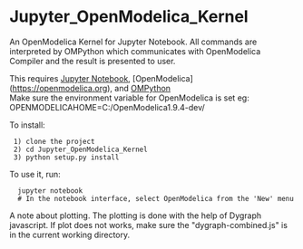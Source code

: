 # Jupyter_OpenModelica_Kernel
An OpenModelica Kernel for Jupyter Notebook. All commands are interpreted by OMPython which communicates with OpenModelica
Compiler and the result is presented to user.

This requires [Jupyter Notebook](https://jupyter.readthedocs.org/en/latest/install.html), [OpenModelica] (https://openmodelica.org), and [OMPython](https://github.com/OpenModelica/OMPython)<br>
Make sure the environment variable for OpenModelica is set eg: OPENMODELICAHOME=C:/OpenModelica1.9.4-dev/  

To install:

     1) clone the project
     2) cd Jupyter_OpenModelica_Kernel
     3) python setup.py install

To use it, run:

      jupyter notebook
      # In the notebook interface, select OpenModelica from the 'New' menu

A note about plotting. The plotting is done with the help of Dygraph javascript. If plot does not works, make sure 
the "dygraph-combined.js" is in the current working directory.
